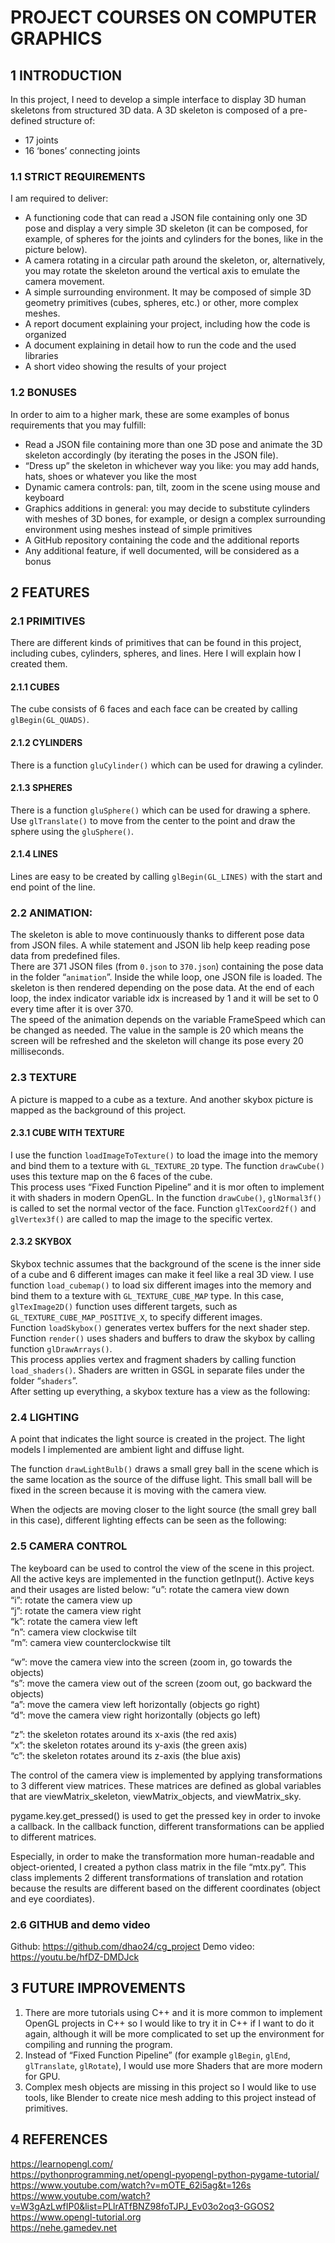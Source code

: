 # PROJECT COURSES ON COMPUTER GRAPHICS
## 1 INTRODUCTION
In this project, I need to develop a simple interface to display 3D human skeletons from structured 3D data. A 3D skeleton is composed of a pre-defined structure of:
- 17 joints
- 16 ‘bones’ connecting joints
### 1.1	STRICT REQUIREMENTS
I am required to deliver:
- A functioning code that can read a JSON file containing only one 3D pose and
display a very simple 3D skeleton (it can be composed, for example, of spheres for the joints and cylinders for the bones, like in the picture below).
- A camera rotating in a circular path around the skeleton, or, alternatively, you may rotate the skeleton around the vertical axis to emulate the camera movement.
- A simple surrounding environment. It may be composed of simple 3D geometry primitives (cubes, spheres, etc.) or other, more complex meshes.
- A report document explaining your project, including how the code is organized
- A document explaining in detail how to run the code and the used libraries
- A short video showing the results of your project

### 1.2	BONUSES
In order to aim to a higher mark, these are some examples of bonus requirements that you
may fulfill:
- Read a JSON file containing more than one 3D pose and animate the 3D skeleton accordingly (by iterating the poses in the JSON file).
- “Dress up” the skeleton in whichever way you like: you may add hands, hats, shoes or whatever you like the most
- Dynamic camera controls: pan, tilt, zoom in the scene using mouse and keyboard
- Graphics additions in general: you may decide to substitute cylinders with meshes of 3D bones, for example, or design a complex surrounding environment using meshes
instead of simple primitives
- A GitHub repository containing the code and the additional reports
- Any additional feature, if well documented, will be considered as a bonus
## 2 FEATURES
### 2.1	PRIMITIVES
There are different kinds of primitives that can be found in this project, including cubes, cylinders, spheres, and lines. Here I will explain how I created them.
#### 2.1.1 CUBES
The cube consists of 6 faces and each face can be created by calling `glBegin(GL_QUADS)`.
#### 2.1.2 CYLINDERS
There is a function `gluCylinder()` which can be used for drawing a cylinder.
#### 2.1.3 SPHERES
There is a function `gluSphere()` which can be used for drawing a sphere. Use `glTranslate()` to move from the center to the point and draw the sphere using the `gluSphere()`.
#### 2.1.4 LINES
Lines are easy to be created by calling `glBegin(GL_LINES)` with the start and end point of the line.
### 2.2 ANIMATION:
The skeleton is able to move continuously thanks to different pose data from JSON files. A while statement and JSON lib help keep reading pose data from predefined files.   
There are 371 JSON files (from `0.json` to `370.json`) containing the pose data in the folder “`animation`”. Inside the while loop, one JSON file is loaded. The skeleton is then rendered depending on the pose data. At the end of each loop, the index indicator variable idx is increased by 1 and it will be set to 0 every time after it is over 370.    
The speed of the animation depends on the variable FrameSpeed which can be changed as needed. The value in the sample is 20 which means the screen will be refreshed and the skeleton will change its pose every 20 milliseconds.  
### 2.3 TEXTURE
A picture is mapped to a cube as a texture. And another skybox picture is mapped as the background of this project.
#### 2.3.1 CUBE WITH TEXTURE
I use the function `loadImageToTexture()` to load the image into the memory and bind them to a texture with `GL_TEXTURE_2D` type. The function `drawCube()` uses this texture map on the 6 faces of the cube.  
This process uses “Fixed Function Pipeline” and it is mor often to implement it with shaders in modern OpenGL. In the function `drawCube()`, `glNormal3f()` is called to set the normal vector of the face. Function `glTexCoord2f()` and `glVertex3f()` are called to map the image to the specific vertex.  

#### 2.3.2 SKYBOX
Skybox technic assumes that the background of the scene is the inner side of a cube and 6 different images can make it feel like a real 3D view. I use function `load_cubemap()` to load six different images into the memory and bind them to a texture with `GL_TEXTURE_CUBE_MAP` type. In this case, `glTexImage2D()` function uses different targets, such as `GL_TEXTURE_CUBE_MAP_POSITIVE_X`, to specify different images.  
Function `loadSkybox()` generates vertex buffers for the next shader step. Function `render()` uses shaders and buffers to draw the skybox by calling function `glDrawArrays()`.  
This process applies vertex and fragment shaders by calling function `load_shaders()`. Shaders are written in GSGL in separate files under the folder “`shaders`”.  
After setting up everything, a skybox texture has a view as the following:  
### 2.4 LIGHTING
A point that indicates the light source is created in the project. The light models I implemented are ambient light and diffuse light.

The function `drawLightBulb()` draws a small grey ball in the scene which is the same location as the source of the diffuse light. This small ball will be fixed in the screen because it is moving with the camera view.

When the odjects are moving closer to the light source (the small grey ball in this case), different lighting effects can be seen as the following:
### 2.5 CAMERA CONTROL 
The keyboard can be used to control the view of the scene in this project. All the active keys are implemented in the function getInput().
Active keys and their usages are listed below:
“u”: rotate the camera view down  
“i”: rotate the camera view up  
“j”: rotate the camera view right  
“k”: rotate the camera view left  
“n”: camera view clockwise tilt  
“m”: camera view counterclockwise tilt  

“w”: move the camera view into the screen (zoom in, go towards the objects)  
“s”: move the camera view out of the screen (zoom out, go backward the objects)  
“a”: move the camera view left horizontally (objects go right)  
“d”: move the camera view right horizontally (objects go left)  

“z”: the skeleton rotates around its x-axis (the red axis)  
“x”: the skeleton rotates around its y-axis (the green axis)  
“c”: the skeleton rotates around its z-axis (the blue axis)  

The control of the camera view is implemented by applying transformations to 3 different view matrices. These matrices are defined as global variables that are viewMatrix_skeleton, viewMatrix_objects, and viewMatrix_sky.  

pygame.key.get_pressed() is used to get the pressed key in order to invoke a callback. In the callback function, different transformations can be applied to different matrices.   

Especially, in order to make the transformation more human-readable and object-oriented, I created a python class matrix in the file “mtx.py”. This class implements 2 different transformations of translation and rotation because the results are different based on the different coordinates (object and eye coordiates).  

### 2.6 GITHUB and demo video
Github: https://github.com/dhao24/cg_project
Demo video: https://youtu.be/hfDZ-DMDJck

## 3 FUTURE IMPROVEMENTS
1.	There are more tutorials using C++ and it is more common to implement OpenGL projects in C++ so I would like to try it in C++ if I want to do it again, although it will be more complicated to set up the environment for compiling and running the program.
2.	Instead of “Fixed Function Pipeline” (for example `glBegin`, `glEnd`, `glTranslate`, `glRotate`), I would use more Shaders that are more modern for GPU.
3.	Complex mesh objects are missing in this project so I would like to use tools, like Blender to create nice mesh adding to this project instead of primitives.

## 4 REFERENCES
https://learnopengl.com/  
https://pythonprogramming.net/opengl-pyopengl-python-pygame-tutorial/  
https://www.youtube.com/watch?v=mOTE_62i5ag&t=126s  
https://www.youtube.com/watch?v=W3gAzLwfIP0&list=PLlrATfBNZ98foTJPJ_Ev03o2oq3-GGOS2  
https://www.opengl-tutorial.org  
https://nehe.gamedev.net

